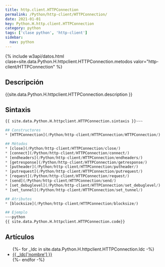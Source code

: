 ```yaml
---
title: http.client.HTTPConnection
permalink: /Python/http-client/HTTPConnection/
date: 2021-01-01
key: Python.H.http.client.HTTPConnection
category: python
tags: ['clase python', 'http-client']
sidebar: 
  nav: python
---
```


{% include w3api/datos.html clase=site.data.Python.H.httpclient.HTTPConnection.metodos valor="http-client/HTTPConnection" %}

## Descripción
{{site.data.Python.H.httpclient.HTTPConnection.description }}

## Sintaxis
~~~python
{{ site.data.Python.H.httpclient.HTTPConnection.sintaxis }}~~~

## Constructores
* [HTTPConnection](/Python/http-client/HTTPConnection/HTTPConnection/)

## Métodos
* [close](/Python/http-client/HTTPConnection/close/)
* [connect](/Python/http-client/HTTPConnection/connect/)
* [endheaders](/Python/http-client/HTTPConnection/endheaders/)
* [getresponse](/Python/http-client/HTTPConnection/getresponse/)
* [putheader](/Python/http-client/HTTPConnection/putheader/)
* [putrequest](/Python/http-client/HTTPConnection/putrequest/)
* [request](/Python/http-client/HTTPConnection/request/)
* [send](/Python/http-client/HTTPConnection/send/)
* [set_debuglevel](/Python/http-client/HTTPConnection/set_debuglevel/)
* [set_tunnel](/Python/http-client/HTTPConnection/set_tunnel/)

## Atributos
* [blocksize](/Python/http-client/HTTPConnection/blocksize/)

## Ejemplo
~~~python
{{ site.data.Python.H.httpclient.HTTPConnection.code}}
~~~

## Artículos
<ul>
{%- for _ldc in site.data.Python.H.httpclient.HTTPConnection.ldc -%}
   <li>
       <a href="{{_ldc['url'] }}">{{ _ldc['nombre'] }}</a>
   </li>
{%- endfor -%}
</ul>
